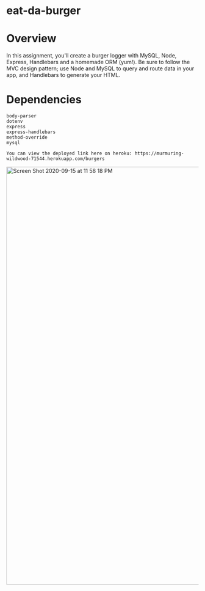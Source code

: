 # eat-da-burger

# Overview

In this assignment, you'll create a burger logger with MySQL, Node, Express, Handlebars and a homemade ORM (yum!). Be sure to follow the MVC design pattern; use Node and MySQL to query and route data in your app, and Handlebars to generate your HTML.

# Dependencies
    body-parser
    dotenv
    express
    express-handlebars
    method-override
    mysql
    
    You can view the deployed link here on heroku: https://murmuring-wildwood-71544.herokuapp.com/burgers
    
<img width="1094" alt="Screen Shot 2020-09-15 at 11 58 18 PM" src="https://user-images.githubusercontent.com/63895638/93303022-b10d5580-f7af-11ea-9dd0-593546215391.png">


